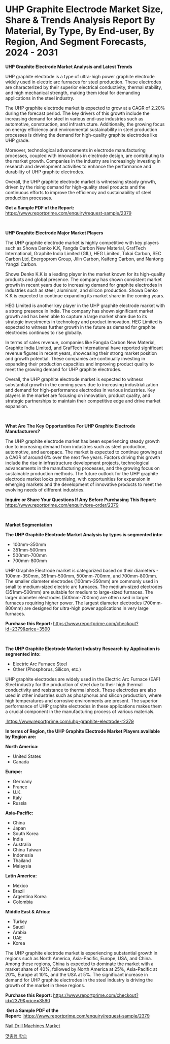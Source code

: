 <p><h1>UHP Graphite Electrode Market Size, Share & Trends Analysis Report By Material, By Type, By End-user, By Region, And Segment Forecasts, 2024 - 2031</h1></p><p><strong>UHP Graphite Electrode Market Analysis and Latest Trends</strong></p>
<p><p>UHP graphite electrode is a type of ultra-high power graphite electrode widely used in electric arc furnaces for steel production. These electrodes are characterized by their superior electrical conductivity, thermal stability, and high mechanical strength, making them ideal for demanding applications in the steel industry.</p><p>The UHP graphite electrode market is expected to grow at a CAGR of 2.20% during the forecast period. The key drivers of this growth include the increasing demand for steel in various end-use industries such as automotive, construction, and infrastructure. Additionally, the growing focus on energy efficiency and environmental sustainability in steel production processes is driving the demand for high-quality graphite electrodes like UHP grade.</p><p>Moreover, technological advancements in electrode manufacturing processes, coupled with innovations in electrode design, are contributing to the market growth. Companies in the industry are increasingly investing in research and development activities to enhance the performance and durability of UHP graphite electrodes.</p><p>Overall, the UHP graphite electrode market is witnessing steady growth, driven by the rising demand for high-quality steel products and the continuous efforts to improve the efficiency and sustainability of steel production processes.</p></p>
<p><strong>Get a Sample PDF of the Report:&nbsp;</strong> <a href="https://www.reportprime.com/enquiry/request-sample/2379">https://www.reportprime.com/enquiry/request-sample/2379</a></p>
<p>&nbsp;</p>
<p><strong>UHP Graphite Electrode Major Market Players</strong></p>
<p><p>The UHP graphite electrode market is highly competitive with key players such as Showa Denko K.K, Fangda Carbon New Material, GrafTech International, Graphite India Limited (GIL), HEG Limited, Tokai Carbon, SEC Carbon Ltd, Energoprom Group, Jilin Carbon, Kaifeng Carbon, and Nantong Yangzi Carbon. </p><p>Showa Denko K.K is a leading player in the market known for its high-quality products and global presence. The company has shown consistent market growth in recent years due to increasing demand for graphite electrodes in industries such as steel, aluminum, and silicon production. Showa Denko K.K is expected to continue expanding its market share in the coming years.</p><p>HEG Limited is another key player in the UHP graphite electrode market with a strong presence in India. The company has shown significant market growth and has been able to capture a large market share due to its strategic investments in technology and product innovation. HEG Limited is expected to witness further growth in the future as demand for graphite electrodes continues to rise globally.</p><p>In terms of sales revenue, companies like Fangda Carbon New Material, Graphite India Limited, and GrafTech International have reported significant revenue figures in recent years, showcasing their strong market position and growth potential. These companies are continually investing in expanding their production capacities and improving product quality to meet the growing demand for UHP graphite electrodes.</p><p>Overall, the UHP graphite electrode market is expected to witness substantial growth in the coming years due to increasing industrialization and demand for high-performance electrodes in various industries. Key players in the market are focusing on innovation, product quality, and strategic partnerships to maintain their competitive edge and drive market expansion.</p></p>
<p>&nbsp;</p>
<p><strong>What Are The Key Opportunities For UHP Graphite Electrode Manufacturers?</strong></p>
<p><p>The UHP graphite electrode market has been experiencing steady growth due to increasing demand from industries such as steel production, automotive, and aerospace. The market is expected to continue growing at a CAGR of around 6% over the next five years. Factors driving this growth include the rise in infrastructure development projects, technological advancements in the manufacturing processes, and the growing focus on sustainable production methods. The future outlook for the UHP graphite electrode market looks promising, with opportunities for expansion in emerging markets and the development of innovative products to meet the evolving needs of different industries.</p></p>
<p><strong>Inquire or Share Your Questions If Any Before Purchasing This Report:</strong> <a href="https://www.reportprime.com/enquiry/pre-order/2379">https://www.reportprime.com/enquiry/pre-order/2379</a></p>
<p>&nbsp;</p>
<p><strong>Market Segmentation</strong></p>
<p><strong>The UHP Graphite Electrode Market Analysis by types is segmented into:</strong></p>
<p><ul><li>100mm-350mm</li><li>351mm-500mm</li><li>500mm-700mm</li><li>700mm-800mm</li></ul></p>
<p><p>UHP Graphite Electrode market is categorized based on their diameters - 100mm-350mm, 351mm-500mm, 500mm-700mm, and 700mm-800mm. The smaller diameter electrodes (100mm-350mm) are commonly used in small to medium-sized electric arc furnaces. The medium-sized electrodes (351mm-500mm) are suitable for medium to large-sized furnaces. The larger diameter electrodes (500mm-700mm) are often used in larger furnaces requiring higher power. The largest diameter electrodes (700mm-800mm) are designed for ultra-high power applications in very large furnaces.</p></p>
<p><strong>Purchase this Report:&nbsp;</strong><a href="https://www.reportprime.com/checkout?id=2379&price=3590">https://www.reportprime.com/checkout?id=2379&price=3590</a></p>
<p>&nbsp;</p>
<p><strong>The UHP Graphite Electrode Market Industry Research by Application is segmented into:</strong></p>
<p><ul><li>Electric Arc Furnace Steel</li><li>Other (Phosphorus, Silicon, etc.)</li></ul></p>
<p><p>UHP graphite electrodes are widely used in the Electric Arc Furnace (EAF) Steel industry for the production of steel due to their high thermal conductivity and resistance to thermal shock. These electrodes are also used in other industries such as phosphorus and silicon production, where high temperatures and corrosive environments are present. The superior performance of UHP graphite electrodes in these applications makes them a crucial component in the manufacturing process of various materials.</p></p>
<p><a href="https://www.reportprime.com/uhp-graphite-electrode-r2379">&nbsp;https://www.reportprime.com/uhp-graphite-electrode-r2379</a></p>
<p><strong>In terms of Region, the UHP Graphite Electrode Market Players available by Region are:</strong></p>
<p>
    <p> <strong> North America: </strong>
        <ul>
            <li>United States</li>
            <li>Canada</li>
        </ul>
        </p> 
    <p> <strong> Europe: </strong>
        <ul>
            <li>Germany</li>
            <li>France</li>
            <li>U.K.</li>
            <li>Italy</li>
            <li>Russia</li>
        </ul>
        </p> 
    <p> <strong> Asia-Pacific: </strong>
        <ul>
            <li>China</li>
            <li>Japan</li>
            <li>South Korea</li>
            <li>India</li>
            <li>Australia</li>
            <li>China Taiwan</li>
            <li>Indonesia</li>
            <li>Thailand</li>
            <li>Malaysia</li>
        </ul>
        </p> 
    <p> <strong> Latin America: </strong>
        <ul>
            <li>Mexico</li>
            <li>Brazil</li>
            <li>Argentina Korea</li>
            <li>Colombia</li>
        </ul>
        </p> 
    <p> <strong> Middle East & Africa: </strong>
        <ul>
            <li>Turkey</li>
            <li>Saudi</li>
            <li>Arabia</li>
            <li>UAE</li>
            <li>Korea</li>
        </ul>
    </p>
    </p>
<p><p>The UHP graphite electrode market is experiencing substantial growth in regions such as North America, Asia-Pacific, Europe, USA, and China. Among these regions, China is expected to dominate the market with a market share of 40%, followed by North America at 25%, Asia-Pacific at 20%, Europe at 10%, and the USA at 5%. The significant increase in demand for UHP graphite electrodes in the steel industry is driving the growth of the market in these regions.</p></p>
<p><strong>Purchase this Report: </strong><a href="https://www.reportprime.com/checkout?id=2379&price=3590">https://www.reportprime.com/checkout?id=2379&price=3590</a></p>
<p>&nbsp;<strong>Get a Sample PDF of the Report:&nbsp;&nbsp;</strong><a href="https://www.reportprime.com/enquiry/request-sample/2379">https://www.reportprime.com/enquiry/request-sample/2379</a></p>
<p><strong></strong></p>
<p><p><a href="https://issuu.com/reportprime-2/docs/nail-drill-machines-market-size-2030.pptx">Nail Drill Machines Market</a></p><p><a href="https://github.com/mpodehpw07370073/Market-Research-Report-List-2/blob/main/209633269180.md">맞춤형 학습</a></p></p>
